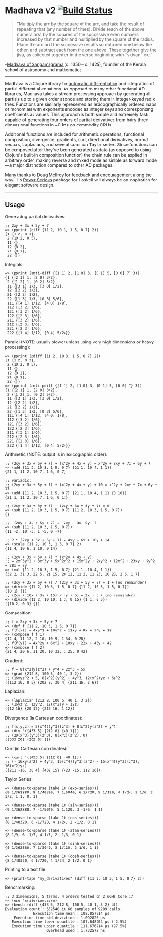 # Madhava v2 [![Build Status](https://travis-ci.org/Sophia-Gold/Madhava-v2.svg?branch=master)](https://travis-ci.org/Sophia-Gold/Madhava-v2)

>”Multiply the arc by the square of the arc, and take the result of repeating that (any number of times). Divide (each of the above numerators) by the squares of the successive even numbers increased by that number and multiplied by the square of the radius. Place the arc and the successive results so obtained one below the other, and subtract each from the one above. These together give the jiva, as collected together in the verse beginning with "vidvan" etc."

-[Madhava of Sangamagrama](https://en.wikipedia.org/wiki/Madhava_of_Sangamagrama) (c. 1350 – c. 1425), founder of the Kerala school of astronomy and mathematics

---

Madhava is a Clojure library for [automatic differentiation](https://en.wikipedia.org/wiki/Automatic_differentiation) and integration of partial differential equations. As opposed to many other functional AD libraries, Madhava takes a stream processing approach by generating all partials up to a given order at once and storing them in integer-keyed radix tries. Functions are similarly represented as lexicographically ordered maps of monomials with exponents encoded as integer keys and corresponding coefficients as values. This approach is both simple and extremely fast: capable of generating four orders of partial derivatives from hairy three dimensional functions in ~0.1ms on commodity CPUs.

Additional functions are included for arithmetic operations, functional composition, divergence, gradients, curl, directional derivatives, normal vectors, Laplacians, and several common Taylor series. Since functions can be composed after they've been generated as data (as opposed to using Clojure's built-in composition function) the chain rule can be applied in arbitrary order, making reverse and mixed mode as simple as forward mode&mdash;a major distinction compared to other AD packages.

Many thanks to Doug McIlroy for feedback and encouragement along the way. His [Power Serious](http://www.cs.dartmouth.edu/~doug/powser.html) package for Haskell will always be an inspiration for elegant software design.

---

## Usage

Generating partial derivatives:

```
;; 2xy + 3x + 5y + 7
=> (pprint (diff {11 2, 10 3, 1 5, 0 7} 2))
{1 {1 2, 0 3},
 2 {10 2, 0 5},
 11 {},
 12 {0 2},
 21 {0 2},
 22 {}}
```

Integrals:

```
=> (pprint (anti-diff {[1 1] 2, [1 0] 3, [0 1] 5, [0 0] 7} 3))
{1 {[2 1] 1, [2 0] 3/2},
 2 {[1 2] 1, [0 2] 5/2},
 11 {[3 1] 1/3, [3 0] 1/2},
 12 {[2 2] 1/2},
 21 {[2 2] 1/2},
 22 {[1 3] 1/3, [0 3] 5/6},
 111 {[4 1] 1/12, [4 0] 1/8},
 112 {[3 2] 1/6},
 121 {[3 2] 1/6},
 122 {[2 3] 1/6},
 211 {[3 2] 1/6},
 212 {[2 3] 1/6},
 221 {[2 3] 1/6},
 222 {[1 4] 1/12, [0 4] 5/24}}
```

Parallel (NOTE: usually slower unless using very high dimensions or heavy processing):

```
=> (pprint (pdiff {11 2, 10 3, 1 5, 0 7} 2))
{1 {1 2, 0 3},
 2 {10 2, 0 5},
 11 {},
 12 {0 2},
 21 {0 2},
 22 {}}
=> (pprint (anti-pdiff {[1 1] 2, [1 0] 3, [0 1] 5, [0 0] 7} 3))
{1 {[2 1] 1, [2 0] 3/2},
 2 {[1 2] 1, [0 2] 5/2},
 11 {[3 1] 1/3, [3 0] 1/2},
 12 {[2 2] 1/2},
 21 {[2 2] 1/2},
 22 {[1 3] 1/3, [0 3] 5/6},
 111 {[4 1] 1/12, [4 0] 1/8},
 112 {[3 2] 1/6},
 121 {[3 2] 1/6},
 122 {[2 3] 1/6},
 211 {[3 2] 1/6},
 212 {[2 3] 1/6},
 221 {[2 3] 1/6},
 222 {[1 4] 1/12, [0 4] 5/24}}
```

Arithmetic (NOTE: output is in lexicographic order):

```
;; (2xy + 3x + 5y + 7) + (x^2y + 4x + y) = x^2y + 2xy + 7x + 6y + 7
=> (add {11 2, 10 3, 1 5, 0 7} {21 1, 10 4, 1 1})
{21 1, 11 2, 10 7, 1 6, 0 7}

;; variadic:
;; (2xy + 3x + 5y + 7) + (x^2y + 4x + y) + 10 = x^2y + 2xy + 7x + 6y + 17
=> (add {11 2, 10 3, 1 5, 0 7} {21 1, 10 4, 1 1} {0 10})
{21 1, 11 2, 10 7, 1 6, 0 17}

;; (2xy + 3x + 5y + 7) - (2xy + 3x + 5y + 7) = 0
=> (sub {11 2, 10 3, 1 5, 0 7} {11 2, 10 3, 1 5, 0 7})
{}

;; -(2xy + 3x + 5y + 7) = -2xy - 3x -5y -7
=> (sub {11 2, 10 3, 1 5, 0 7})
{11 -2, 10 -3, 1 -5, 0 -7}

;; 2 * (2xy + 3x + 5y + 7) = 4xy + 6x + 10y + 14
=> (scale {11 2, 10 3, 1 5, 0 7} 2)
{11 4, 10 6, 1 10, 0 14}

;; (2xy + 3x + 5y + 7) * (x^2y + 4x + y)
;; = 2x^3y^2 + 3x^3y + 5x^2y^2 + 15x^2y + 2xy^2 + 12x^2 + 23xy + 5y^2 + 28x + 7y
=> (mul {11 2, 10 3, 1 5, 0 7} {21 1, 10 4, 1 1})
{32 2, 31 3, 22 5, 21 15, 20 12, 12 2, 11 23, 10 28, 2 5, 1 7}

;; (2xy + 3x + 5y + 7) / (2xy + 3x + 5y + 7) = 1 + (no remainder)
=> (divide {11 2, 10 3, 1 5, 0 7} {11 2, 10 3, 1 5, 0 7})
({0 1} {})
;; (2xy + 10x + 3y + 15) / (y + 5) = 2x + 3 + (no remainder)
=> (divide {11 2, 10 10, 1 3, 0 15} {1 1, 0 5})
({10 2, 0 3} {})
```

Composition:

```
;; f = 2xy + 3x + 5y + 7
=> (def f {11 2, 10 3, 1 5, 0 7})
;; f(f(x)) = 4xy^2 + 10y^2 + 12xy + 9x + 34y + 28
=> (compose f f 1)
{12 4, 11 12, 2 10, 10 9, 1 34, 0 28}
;; f(f(y)) = 4x^2y + 6x^2 + 10xy + 22x + 45y + 42
=> (compose f f 2)
{21 4, 20 6, 11 20, 10 32, 1 25, 0 42}
```

Gradient:

```
;; f = 8(x^2)y(z^2) + y^4 + 2z^3 + 5x
=> (grad {212 8, 100 5, 40 1, 3 2})
;; (16xyz^2 + 5, 8(x^2)(y^2) + 4y^3, 12(x^2)yz + 6z^2
({112 16, 0 5} {202 8, 30 4} {211 16, 2 6})
```

Laplacian:

```
=> (laplacian {212 8, 100 5, 40 1, 3 2})
;; (16yz^2, 12y^2, 12(x^2)y + 12z)
({12 16} {20 12} {210 16, 1 12})
```

Divergence (in Cartesian coordinates):

```
;; f(x,y,z) = 5(x^4)(y^3)(z^3) + 8(x^2)y(z^2) + y^4
=> (div '({433 5} {212 8} {40 1}))
;; (20(x^3)(y^3)(z^3), 8(x^2)(z^2), 0)
({333 20} {202 8} {})
```

Curl (in Cartesian coordinates):

```
=> (curl '({433 5} {212 8} {40 1}))
;; (- 16xy(z^2) + 4y^3, 15(x^4)(y^3)(z^2) - 15(x^4)(y^2)(z^3), 16(x^2)yz)
({211 -16, 30 4} {432 15} {423 -15, 112 16})
```

Taylor Series:

```
=> (dense-to-sparse (take 10 (exp-series)))
{9 1/362880, 8 1/40320, 7 1/5040, 6 1/720, 5 1/120, 4 1/24, 3 1/6, 2 1/2, 1 1, 0, 1}

=> (dense-to-sparse (take 10 (sin-series)))
{9 1/362880, 7 -1/5040, 5 1/120, 3 -1/6, 1 1}

=> (dense-to-sparse (take 10 (cos-series)))
{8 1/40320, 6 -1/720, 4 1/24, 2 -1/2, 0 1}

=> (dense-to-sparse (take 10 (atan-series)))
{8 1/9, 6 -1/7, 4 1/5, 2 -1/3, 0 1}

=> (dense-to-sparse (take 10 (sinh-series)))
{9 1/362880, 7 1/5040, 5 1/120, 3 1/6, 1 1}

=> (dense-to-sparse (take 10 (cosh-series)))
{8 1/40320, 6 1/720, 4 1/24, 2 1/2, 0 1}
```

Printing to a text file:

```
=> (print-tape "my_derivatives" (diff {11 2, 10 3, 1 5, 0 7} 2))
```

Benchmarking:

```
;; 3 dimensions, 5 terms, 4 orders tested on 2.6GHz Core i7 
=> (use 'criterium.core)
=> (bench (diff {433 5, 212 8, 100 5, 40 1, 3 2} 4))
Evaluation count : 552540 in 60 samples of 9209 calls.
             Execution time mean : 108.857714 µs
    Execution time std-deviation : 1.092826 µs
   Execution time lower quantile : 107.648204 µs ( 2.5%)
   Execution time upper quantile : 111.676714 µs (97.5%)
                   Overhead used : 1.732578 ns
```